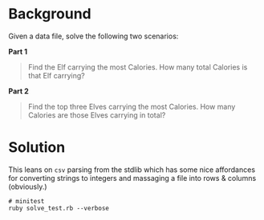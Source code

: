 # Background

Given a data file, solve the following two scenarios:

**Part 1**

> Find the Elf carrying the most Calories. How many total Calories is that Elf carrying?

**Part 2**

> Find the top three Elves carrying the most Calories. How many Calories are those Elves carrying in total?

# Solution

This leans on `csv` parsing from the stdlib which has some nice affordances for converting strings to integers and massaging a file into rows & columns (obviously.)

```
# minitest
ruby solve_test.rb --verbose
```
